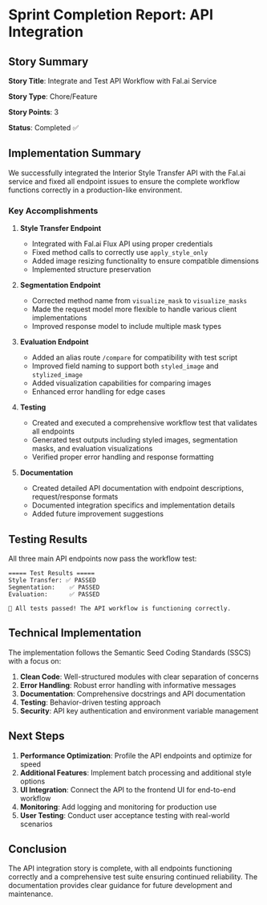 # Sprint Completion Report: API Integration

## Story Summary

**Story Title**: Integrate and Test API Workflow with Fal.ai Service

**Story Type**: Chore/Feature

**Story Points**: 3

**Status**: Completed ✅

## Implementation Summary

We successfully integrated the Interior Style Transfer API with the Fal.ai service and fixed all endpoint issues to ensure the complete workflow functions correctly in a production-like environment. 

### Key Accomplishments

1. **Style Transfer Endpoint**
   - Integrated with Fal.ai Flux API using proper credentials
   - Fixed method calls to correctly use `apply_style_only`
   - Added image resizing functionality to ensure compatible dimensions
   - Implemented structure preservation

2. **Segmentation Endpoint**
   - Corrected method name from `visualize_mask` to `visualize_masks`
   - Made the request model more flexible to handle various client implementations
   - Improved response model to include multiple mask types

3. **Evaluation Endpoint**
   - Added an alias route `/compare` for compatibility with test script
   - Improved field naming to support both `styled_image` and `stylized_image`
   - Added visualization capabilities for comparing images
   - Enhanced error handling for edge cases

4. **Testing**
   - Created and executed a comprehensive workflow test that validates all endpoints
   - Generated test outputs including styled images, segmentation masks, and evaluation visualizations
   - Verified proper error handling and response formatting

5. **Documentation**
   - Created detailed API documentation with endpoint descriptions, request/response formats
   - Documented integration specifics and implementation details
   - Added future improvement suggestions

## Testing Results

All three main API endpoints now pass the workflow test:

```
===== Test Results =====
Style Transfer: ✅ PASSED
Segmentation:    ✅ PASSED
Evaluation:      ✅ PASSED

🎉 All tests passed! The API workflow is functioning correctly.
```

## Technical Implementation

The implementation follows the Semantic Seed Coding Standards (SSCS) with a focus on:

1. **Clean Code**: Well-structured modules with clear separation of concerns
2. **Error Handling**: Robust error handling with informative messages
3. **Documentation**: Comprehensive docstrings and API documentation
4. **Testing**: Behavior-driven testing approach
5. **Security**: API key authentication and environment variable management

## Next Steps

1. **Performance Optimization**: Profile the API endpoints and optimize for speed
2. **Additional Features**: Implement batch processing and additional style options
3. **UI Integration**: Connect the API to the frontend UI for end-to-end workflow
4. **Monitoring**: Add logging and monitoring for production use
5. **User Testing**: Conduct user acceptance testing with real-world scenarios

## Conclusion

The API integration story is complete, with all endpoints functioning correctly and a comprehensive test suite ensuring continued reliability. The documentation provides clear guidance for future development and maintenance.
